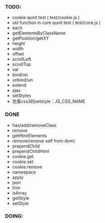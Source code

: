### TODO: 
* cookie qunit test ( test/cookie.js )
* util function in core qunit test ( test/core.js )
* each
* getElementsByClassName
* getPosition/getXY
* height
* width
* offset
* scrollLeft
* scrollTop
* val
* bind/on
* unbind/un
* extend
* ajax
* setStyles
* 完善css3的setstyle：JS_CSS_NAME

### DONE
- has/add/removeClass
- remove 
- getHtmlElements
- remove(remove self from dom)
- prependChild
- prependChildHtml
- cookie.get
- cookie.set
- cookie.remove
- namespace
- apply
- json
- trim
- isArray
- getStyle
- setStyle


### DOING:
